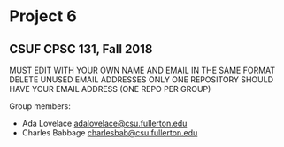 # Project 6
## CSUF CPSC 131, Fall 2018

MUST EDIT WITH YOUR OWN NAME AND EMAIL IN THE SAME FORMAT
DELETE UNUSED EMAIL ADDRESSES
ONLY ONE REPOSITORY SHOULD HAVE YOUR EMAIL ADDRESS (ONE REPO PER GROUP)

Group members:
- Ada Lovelace adalovelace@csu.fullerton.edu
- Charles Babbage charlesbab@csu.fullerton.edu

